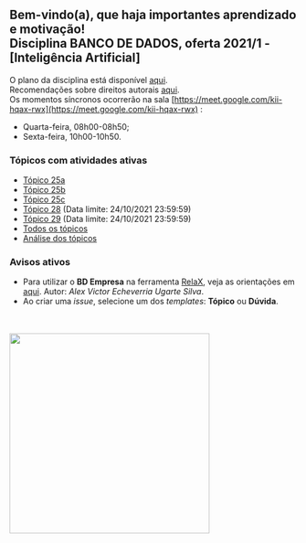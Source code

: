 ## Bem-vindo(a), que haja importantes aprendizado e motivação!<br> Disciplina **BANCO DE DADOS**, oferta 2021/1 - [Inteligência Artificial]

O plano da disciplina está disponível [aqui](./media/bd-2021-1-bia-plano.pdf).<br>
Recomendações sobre direitos autorais [aqui](./media/recomendacao-prograd.pdf).<br>
Os momentos síncronos ocorrerão na sala [https://meet.google.com/kii-hqax-rwx](https://meet.google.com/kii-hqax-rwx) :
- Quarta-feira, 08h00-08h50;
- Sexta-feira, 10h00-10h50.

### Tópicos com atividades ativas


- [Tópico 25a](./topicos/topico-25a.md)
- [Tópico 25b](./topicos/topico-25b.md)
- [Tópico 25c](./topicos/topico-25c.md)
- [Tópico 28](./topicos/topico-28.md) (Data limite: 24/10/2021 23:59:59)<br>
- [Tópico 29](./topicos/topico-29.md) (Data limite: 24/10/2021 23:59:59)<br>
- [Todos os tópicos](topicos/topicos.md)<br>
- [Análise dos tópicos](media/bd-2021-1-bia-resumo-analise.pdf)

### Avisos ativos

- Para utilizar o **BD Empresa** na ferramenta [RelaX](https://dbis-uibk.github.io/relax/landing), veja as orientações em [aqui](https://github.com/aveusalex/BD_empresa). Autor: _Alex Victor Echeverria Ugarte Silva_.
- Ao criar uma *issue*, selecione um dos *templates*: **Tópico** ou **Dúvida**.
<br>
<br>
<img src="./media/franki-chamaki-1K6IQsQbizI-unsplash.jpg" width="350">
